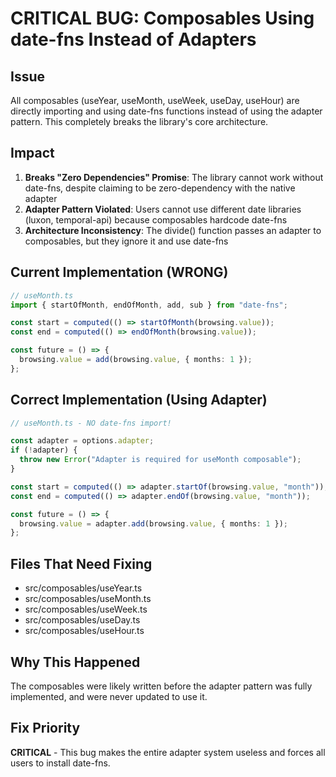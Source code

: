 # CRITICAL BUG: Composables Using date-fns Instead of Adapters

## Issue

All composables (useYear, useMonth, useWeek, useDay, useHour) are directly importing and using date-fns functions instead of using the adapter pattern. This completely breaks the library's core architecture.

## Impact

1. **Breaks "Zero Dependencies" Promise**: The library cannot work without date-fns, despite claiming to be zero-dependency with the native adapter
2. **Adapter Pattern Violated**: Users cannot use different date libraries (luxon, temporal-api) because composables hardcode date-fns
3. **Architecture Inconsistency**: The divide() function passes an adapter to composables, but they ignore it and use date-fns

## Current Implementation (WRONG)

```typescript
// useMonth.ts
import { startOfMonth, endOfMonth, add, sub } from "date-fns";

const start = computed(() => startOfMonth(browsing.value));
const end = computed(() => endOfMonth(browsing.value));

const future = () => {
  browsing.value = add(browsing.value, { months: 1 });
};
```

## Correct Implementation (Using Adapter)

```typescript
// useMonth.ts - NO date-fns import!

const adapter = options.adapter;
if (!adapter) {
  throw new Error("Adapter is required for useMonth composable");
}

const start = computed(() => adapter.startOf(browsing.value, "month"));
const end = computed(() => adapter.endOf(browsing.value, "month"));

const future = () => {
  browsing.value = adapter.add(browsing.value, { months: 1 });
};
```

## Files That Need Fixing

- src/composables/useYear.ts
- src/composables/useMonth.ts
- src/composables/useWeek.ts
- src/composables/useDay.ts
- src/composables/useHour.ts

## Why This Happened

The composables were likely written before the adapter pattern was fully implemented, and were never updated to use it.

## Fix Priority

**CRITICAL** - This bug makes the entire adapter system useless and forces all users to install date-fns.